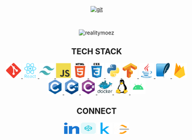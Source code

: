 <!--
<p align="right">
<a href="https://git.io/typing-svg"><img src="https://readme-typing-svg.demolab.com?font=Amatic+SC&size=40&letterSpacing=1px&duration=3000&pause=100&color=009292&background=AEC0C200&multiline=true&repeat=false&width=800&height=250&lines=Always+delving%2C+always+learning.+;I+turn+ideas+into+reality+with+code%2C;Fueled+by+curiosity+and+a+drive+for+excellence.;Whether+it%E2%80%99s+low-level+systems%2C+AI%2C+or+web+development.;Let's+build+something+interesting..." alt="Typing SVG" /></a> 
</p>
-->

<p align="center">
<a href="https://irmz.pages.dev" target="_blank" rel="noreferrer"> <img src="https://img.shields.io/badge/-Porftolio-blue?style=for-the-badge&link=YourWebsiteLink" alt="git" width="100" height="30"/> </a>
</p>

<br>

<!-- GitHub Stats -->
<p align="center"><img src="https://github-readme-streak-stats.herokuapp.com/?user=RealityMoez&theme=dark&border_radius=6&short_numbers=true&date_format=M%20j%5B%2C%20Y%5D&background=12061900&stroke=0090FF00&currStreakNum=0099EB&sideNums=0099EB&sideLabels=BC650F&currStreakLabel=BC650F&ring=BC650F" alt="realitymoez" /></p>


<h2 align="center">
TECH STACK
</h2>


<p align="center"> 
<a href="https://git-scm.com/" target="_blank" rel="noreferrer"> <img src="./assets/git.svg" alt="git" width="40" height="40"/> </a> 
<a href="https://reactjs.org/" target="_blank" rel="noreferrer"> <img src="./assets/react.svg" alt="react" width="40" height="40"/> </a> 
<a href="https://tailwindcss.com/" target="_blank" rel="noreferrer"> <img src="./assets/tailwindcss.svg" alt="tailwind" width="40" height="40"/> </a>
<a href="https://developer.mozilla.org/en-US/docs/Web/JavaScript" target="_blank" rel="noreferrer"> <img src="./assets/javascript.svg" alt="javascript" width="40" height="40"/> </a>
<a href="https://www.w3.org/html/" target="_blank" rel="noreferrer"> <img src="./assets/html5.svg" alt="html5" width="40" height="40"/> </a> 
<a href="https://www.w3schools.com/css/" target="_blank" rel="noreferrer"> <img src="./assets/css3.svg" alt="css3" width="40" height="40"/> </a> 
<a href="https://www.python.org" target="_blank" rel="noreferrer"> <img src="./assets/python.svg" alt="python" width="40" height="40"/> </a> 
<a href="https://www.tensorflow.org" target="_blank" rel="noreferrer"> <img src="./assets/tensorflow.svg" alt="tensorflow" width="40" height="40"/> </a>
<a href="https://www.java.com" target="_blank" rel="noreferrer"> <img src="./assets/java.svg" alt="java" width="40" height="40"/> </a> 
<a href="https://www.sqlite.org/" target="_blank" rel="noreferrer"> <img src="./assets/sqlite.svg" alt="sqlite" width="40" height="40"/> </a> 
<a href="https://firebase.google.com/" target="_blank" rel="noreferrer"> <img src="./assets/firebase.svg" alt="firebase" width="40" height="40"/> </a> 
<a href="https://www.cprogramming.com/" target="_blank" rel="noreferrer"> <img src="./assets/c.svg" alt="c" width="40" height="40"/> </a> 
<a href="https://www.w3schools.com/cpp/" target="_blank" rel="noreferrer"> <img src="./assets/cplusplus.svg" alt="cplusplus" width="40" height="40"/> </a> 
<a href="https://www.w3schools.com/cs/" target="_blank" rel="noreferrer"> <img src="./assets/csharp.svg" alt="csharp" width="40" height="40"/> </a> 
<a href="https://www.docker.com/" target="_blank" rel="noreferrer"> <img src="./assets/docker.svg" alt="docker" width="40" height="40"/> </a> 
<a href="https://www.linux.org/" target="_blank" rel="noreferrer"> <img src="./assets/linux.svg" alt="linux" width="40" height="40"/> </a> 
<a href="https://www.linux.org/" target="_blank" rel="noreferrer"> <img src="./assets/android.svg" alt="android" width="40" height="40"/> </a>
</p>


<h2 align="center">
CONNECT
</h2>

<p align="center">
<a href="https://linkedin.com/in/m-a-e-m" target="_blank"><img align="center" src="./assets/linkedin.svg" alt="m-a-e-m" height="30" width="40" /></a>
<a href="https://codepen.io/realitymoez" target="_blank"><img align="center" src="./assets/codepen.svg" alt="realitymoez" height="30" width="40" /></a>
<a href="https://kaggle.com/mohamedmoez2" target="_blank"><img align="center" src="./assets/kaggle.svg" alt="mohamedmoez2" height="30" width="40" /></a>
<a href="https://www.leetcode.com/momoez" target="_blank"><img align="center" src="./assets/leet-code.svg" alt="momoez" height="30" width="40" /></a>
</p>
<br>
<!--
***RealityMoez/realitymoez*** is a ✨ _special_ ✨ repository because its `README.md` (this file) appears on your GitHub profile.
<img align="center" src="https://github-readme-stats.vercel.app/api?username=realitymoez&show_icons=true&theme=gotham" alt="realitymoez" />
Here are some ideas to get you started:

- 🔭 I’m currently working on ...
- 🌱 I’m currently learning ...
- 👯 I’m looking to collaborate on ...
- 🤔 I’m looking for help with ...
- 💬 Ask me about ...
- 📫 How to reach me: ...
- 😄 Pronouns: ...
- ⚡ Fun fact: ...
-->
